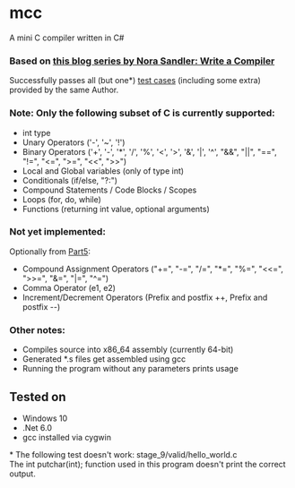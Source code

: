 # mcc
A mini C compiler written in C#

### Based on [this blog series by Nora Sandler: Write a Compiler](https://norasandler.com/2017/11/29/Write-a-Compiler.html)

Successfully passes all (but one*) [test cases](https://github.com/nlsandler/write_a_c_compiler) (including some extra) provided by the same Author.

### Note: Only the following subset of C is currently supported:
- int type
- Unary Operators ('-', '~', '!')
- Binary Operators ('+', '-', '*', '/', '%', '<', '>', '&', '|', '^', "&&", "||", "==", "!=", "<=", ">=", "<<", ">>")
- Local and Global variables (only of type int)
- Conditionals (if/else, "?:")
- Compound Statements / Code Blocks / Scopes
- Loops (for, do, while)
- Functions (returning int value, optional arguments)

### Not yet implemented:
Optionally from [Part5](https://norasandler.com/2018/01/08/Write-a-Compiler-5.html):
- Compound Assignment Operators ("+=", "-=", "/=", "*=", "%=", "<<=", ">>=", "&=", "|=", "^=")
- Comma Operator (e1, e2)
- Increment/Decrement Operators (Prefix and postfix ++, Prefix and postfix --)

### Other notes:
- Compiles source into x86_64 assembly (currently 64-bit)
- Generated *.s files get assembled using gcc
- Running the program without any parameters prints usage

## Tested on
- Windows 10
- .Net 6.0
- gcc installed via cygwin

\* The following test doesn't work: stage_9/valid/hello_world.c\
  The int putchar(int); function used in this program doesn't print the correct output.

